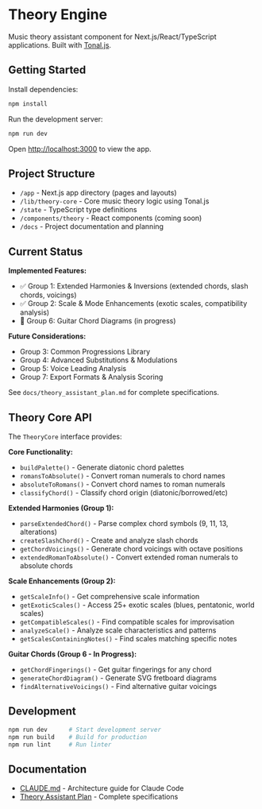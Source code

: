 # Theory Engine

Music theory assistant component for Next.js/React/TypeScript applications. Built with [Tonal.js](https://github.com/tonaljs/tonal).

## Getting Started

Install dependencies:

```bash
npm install
```

Run the development server:

```bash
npm run dev
```

Open [http://localhost:3000](http://localhost:3000) to view the app.

## Project Structure

- `/app` - Next.js app directory (pages and layouts)
- `/lib/theory-core` - Core music theory logic using Tonal.js
- `/state` - TypeScript type definitions
- `/components/theory` - React components (coming soon)
- `/docs` - Project documentation and planning

## Current Status

**Implemented Features:**
- ✅ Group 1: Extended Harmonies & Inversions (extended chords, slash chords, voicings)
- ✅ Group 2: Scale & Mode Enhancements (exotic scales, compatibility analysis)
- 🚧 Group 6: Guitar Chord Diagrams (in progress)

**Future Considerations:**
- Group 3: Common Progressions Library
- Group 4: Advanced Substitutions & Modulations
- Group 5: Voice Leading Analysis
- Group 7: Export Formats & Analysis Scoring

See `docs/theory_assistant_plan.md` for complete specifications.

## Theory Core API

The `TheoryCore` interface provides:

**Core Functionality:**
- `buildPalette()` - Generate diatonic chord palettes
- `romansToAbsolute()` - Convert roman numerals to chord names
- `absoluteToRomans()` - Convert chord names to roman numerals
- `classifyChord()` - Classify chord origin (diatonic/borrowed/etc)

**Extended Harmonies (Group 1):**
- `parseExtendedChord()` - Parse complex chord symbols (9, 11, 13, alterations)
- `createSlashChord()` - Create and analyze slash chords
- `getChordVoicings()` - Generate chord voicings with octave positions
- `extendedRomanToAbsolute()` - Convert extended roman numerals to absolute chords

**Scale Enhancements (Group 2):**
- `getScaleInfo()` - Get comprehensive scale information
- `getExoticScales()` - Access 25+ exotic scales (blues, pentatonic, world scales)
- `getCompatibleScales()` - Find compatible scales for improvisation
- `analyzeScale()` - Analyze scale characteristics and patterns
- `getScalesContainingNotes()` - Find scales matching specific notes

**Guitar Chords (Group 6 - In Progress):**
- `getChordFingerings()` - Get guitar fingerings for any chord
- `generateChordDiagram()` - Generate SVG fretboard diagrams
- `findAlternativeVoicings()` - Find alternative guitar voicings

## Development

```bash
npm run dev      # Start development server
npm run build    # Build for production
npm run lint     # Run linter
```

## Documentation

- [CLAUDE.md](./CLAUDE.md) - Architecture guide for Claude Code
- [Theory Assistant Plan](./docs/theory_assistant_plan.md) - Complete specifications
